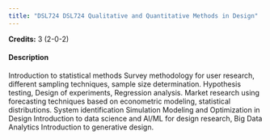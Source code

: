 ```yaml
---
title: "DSL724 DSL724 Qualitative and Quantitative Methods in Design"
---
```

**Credits:** 3 (2-0-2)

#### Description
Introduction to statistical methods Survey methodology for user research, different sampling techniques, sample size determination. Hypothesis testing, Design of experiments, Regression analysis. Market research using forecasting techniques based on econometric modeling, statistical distributions. System identification Simulation Modeling and Optimization in Design Introduction to data science and AI/ML for design research, Big Data Analytics Introduction to generative design.